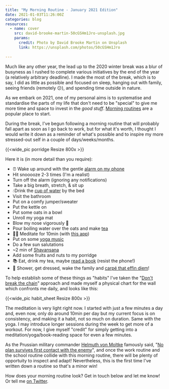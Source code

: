 ```yaml
---
title: "My Morning Routine - January 2021 Edition"
date: 2021-01-03T11:26:00Z
categories: blog  
resources:
  - name: cover
    src: david-brooke-martin-50cGSHm1Jro-unsplash.jpg
    params:
      credit: Photo by David Brooke Martin on Unsplash
      link: https://unsplash.com/photos/50cGSHm1Jro
      
---
```

 
Much like any other year, the lead up to the 2020 winter break was a blur of busyness as I rushed to complete various initiatives by the end of the year (a relatively arbitrary deadline). I made the most of the break, which is to say, I did as little as possible and focused on sleep, hanging out with family, seeing friends (remotely 😕), and spending time outside in nature.

As we embark on 2021, one of my personal aims is to systematise and standardise the parts of my life that don't need to be "special" to give me more time and space to invest in the _good stuff_. [Morning routines](http://morning-routine.com/famous-and-successful-people-with-morning-routines/) are a popular place to start. 

During the break, I've begun following a morning routine that will probably fall apart as soon as I go back to work, but for what it's worth, I thought I would write it down as a reminder of what's possible and to inspire my more stressed-out self in a couple of days/weeks/months. 

{{<wide_pic porridge Resize 800x >}}

Here it is (in more detail than you require):

* ⏰ Wake up around with the gentle [alarm on my phone](https://support.apple.com/en-us/HT208655)
* Hit snooooze 2-3 times (I'm a realist)
* Turn off the alarm (ignoring any notifications)
* Take a big breath, stretch, & sit up
* 💧Drink the [cup of water](https://by-ekobo.com/en/dining/small-bamboo-cup.html#/9-colour-lemon) by the bed 
* Visit the bathroom
* Put on a comfy jumper/sweater
* Put the kettle on
* Put some oats in a bowl
* Unroll my yoga mat
* Blow my nose vigorously :nose:
* Pour boiling water over the oats and make [tea](https://www.pukkaherbs.com/uk/en/products/organic-teas/revitalise.html)
* 🧘‍♂️ Meditate for 10min (with [this app](https://tannerchristensen.com/center))
* Put on some [yoga music](https://open.spotify.com/album/1fTdrtfcU3mW4xSMdBHRHe?si=wtVW1cnaTKSnIwcHj6pSNg)
* Do a few sun salutations
* ~2 min of [Shavansana](https://en.wikipedia.org/wiki/Shavasana)
* Add some fruits and nuts to my porridge
* 📚 Eat, drink my tea, maybe [read a book](https://www.google.co.uk/books/edition/_/nZdUzQEACAAJ?hl=en&gbpv=0) (resist the phone!)
* 🚿 Shower, get dressed, wake the family and [carpé that effin diem](https://en.wikipedia.org/wiki/Carpe_diem)!

To help establish some of these things as "habits" I've taken the "[Don't break the chain](https://blog.doist.com/dont-break-the-chain/)" approach and made myself a physical chart for the wall which confronts me daily, and looks like this: 

{{<wide_pic habit_sheet Resize 800x >}}

The meditation is very light right now. I started with just a few minutes a day and, even now, only do around 10min per day but my current focus is on consistency, and making it a habit, not so much on duration. Same with the yoga. I may introduce longer sessions during the week to get more of a workout. For now, I give myself "credit" for simply getting into a meditation/yoga/book-reading space for even a few minutes.


As the Prussian military commander [Helmuth von Moltke](https://en.wikipedia.org/wiki/Helmuth_von_Moltke_the_Elder) famously said, "[No plan survives first contact with the enemy](https://en.wikiquote.org/wiki/Helmuth_von_Moltke_the_Elder)", and once the work routine and the school routine collide with this morning routine, there will be plenty of opportuity to inspect and adapt! Nevertheless, this is the first time I've written down a routine so that's a minor win!

How does your morning routine look? Get in touch below and let me know! Or tell me [on Twitter](https://www.twitter.com/peterkappus).

<!--cabin video!-->
<!--https://www.youtube.com/watch?v=bOOXmfkXpkM-->
